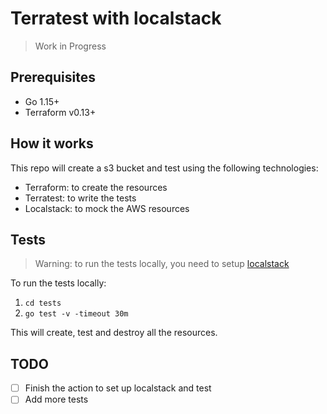 # Terratest with localstack

> Work in Progress

## Prerequisites
* Go 1.15+
* Terraform v0.13+

## How it works
This repo will create a s3 bucket and test using the following technologies:
* Terraform: to create the resources
* Terratest: to write the tests
* Localstack: to mock the AWS resources

## Tests

> Warning: to run the tests locally, you need to setup [localstack](https://github.com/localstack/localstack)

To run the tests locally:   
1. `cd tests`
2. `go test -v -timeout 30m`

This will create, test and destroy all the resources.

## TODO
- [ ] Finish the action to set up localstack and test
- [ ] Add more tests
